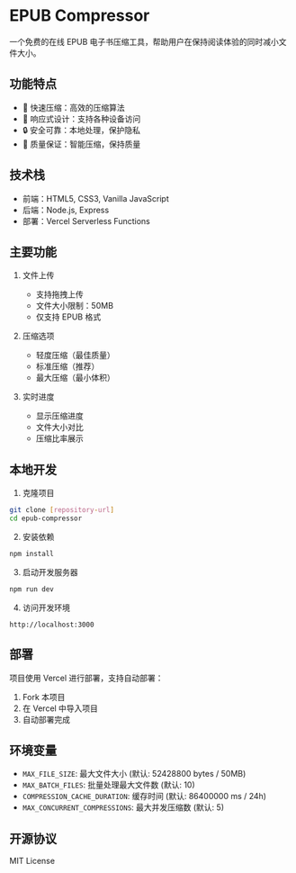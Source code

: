 # EPUB Compressor

一个免费的在线 EPUB 电子书压缩工具，帮助用户在保持阅读体验的同时减小文件大小。

## 功能特点

- 🚀 快速压缩：高效的压缩算法
- 📱 响应式设计：支持各种设备访问
- 🔒 安全可靠：本地处理，保护隐私
- 💎 质量保证：智能压缩，保持质量

## 技术栈

- 前端：HTML5, CSS3, Vanilla JavaScript
- 后端：Node.js, Express
- 部署：Vercel Serverless Functions

## 主要功能

1. 文件上传
   - 支持拖拽上传
   - 文件大小限制：50MB
   - 仅支持 EPUB 格式

2. 压缩选项
   - 轻度压缩（最佳质量）
   - 标准压缩（推荐）
   - 最大压缩（最小体积）

3. 实时进度
   - 显示压缩进度
   - 文件大小对比
   - 压缩比率展示

## 本地开发

1. 克隆项目
```bash
git clone [repository-url]
cd epub-compressor
```

2. 安装依赖
```bash
npm install
```

3. 启动开发服务器
```bash
npm run dev
```

4. 访问开发环境
```
http://localhost:3000
```

## 部署

项目使用 Vercel 进行部署，支持自动部署：

1. Fork 本项目
2. 在 Vercel 中导入项目
3. 自动部署完成

## 环境变量

- `MAX_FILE_SIZE`: 最大文件大小 (默认: 52428800 bytes / 50MB)
- `MAX_BATCH_FILES`: 批量处理最大文件数 (默认: 10)
- `COMPRESSION_CACHE_DURATION`: 缓存时间 (默认: 86400000 ms / 24h)
- `MAX_CONCURRENT_COMPRESSIONS`: 最大并发压缩数 (默认: 5)

## 开源协议

MIT License